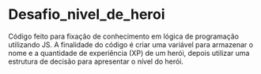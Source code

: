 # Desafio_nivel_de_heroi

Código feito para fixação de conhecimento em lógica de programação utilizando JS.
A finalidade do código é criar uma variável para armazenar o nome e a quantidade de experiência (XP) de um herói, depois utilizar uma estrutura de decisão para apresentar o nível do herói.
